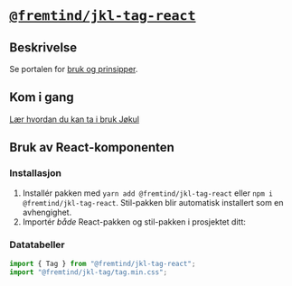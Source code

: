 # [`@fremtind/jkl-tag-react`](https://jokul.fremtind.no/komponenter/tag)

## Beskrivelse

Se portalen for [bruk og prinsipper](https://jokul.fremtind.no/komponenter/tag).

## Kom i gang

[Lær hvordan du kan ta i bruk Jøkul](https://jokul.fremtind.no/developer/getting-started/)

## Bruk av React-komponenten

### Installasjon

1. Installér pakken med `yarn add @fremtind/jkl-tag-react` eller `npm i @fremtind/jkl-tag-react`. Stil-pakken blir automatisk installert som en avhengighet.
2. Importér _både_ React-pakken og stil-pakken i prosjektet ditt:

### Datatabeller

```js
import { Tag } from "@fremtind/jkl-tag-react";
import "@fremtind/jkl-tag/tag.min.css";
```
